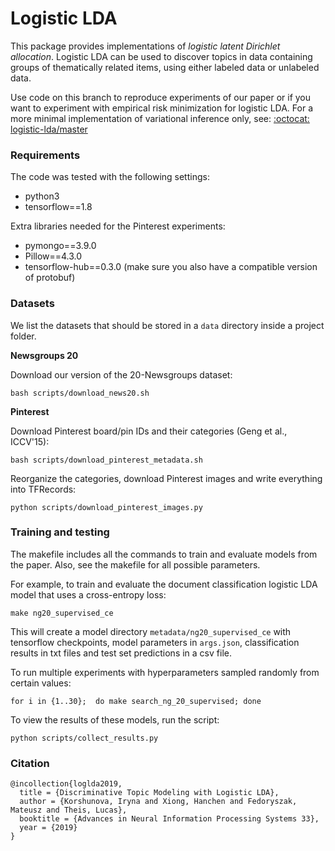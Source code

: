 # Logistic LDA

This package provides implementations of _logistic latent Dirichlet allocation_. Logistic LDA can be used to discover topics in data containing groups of
thematically related items, using either labeled data or unlabeled data.

Use code on this branch to reproduce experiments of our paper or if you want to experiment with empirical risk minimization for logistic LDA.
For a more minimal implementation of variational inference only, see: [:octocat: logistic-lda/master](https://github.com/lucastheis/logistic_lda/tree/master)

### Requirements

The code was tested with the following settings:

- python3
- tensorflow==1.8

Extra libraries needed for the Pinterest experiments:

- pymongo==3.9.0
- Pillow==4.3.0
- tensorflow-hub==0.3.0 (make sure you also have a compatible version of protobuf)


### Datasets

We list the datasets that should be stored in a `data` directory inside a project folder.

**Newsgroups 20**

Download our version of the 20-Newsgroups dataset:

```
bash scripts/download_news20.sh
```


**Pinterest**

Download Pinterest board/pin IDs and their categories (Geng et al., ICCV'15):

```
bash scripts/download_pinterest_metadata.sh
```

Reorganize the categories, download Pinterest images and write everything into TFRecords:

```
python scripts/download_pinterest_images.py
```



### Training and testing

The makefile includes all the commands to train and evaluate models from the paper.
Also, see the makefile for all possible parameters.

For example, to train and evaluate the document classification logistic LDA model that uses a cross-entropy loss:

```
make ng20_supervised_ce
```
This will create a model directory `metadata/ng20_supervised_ce` with tensorflow checkpoints, 
model parameters in `args.json`, classification results in txt files and test set predictions in a csv file.   

To run multiple experiments with hyperparameters sampled randomly from certain values: 
```
for i in {1..30};  do make search_ng_20_supervised; done
```
To view the results of these models, run the script:
```
python scripts/collect_results.py
```



### Citation

```
@incollection{loglda2019,
  title = {Discriminative Topic Modeling with Logistic LDA},
  author = {Korshunova, Iryna and Xiong, Hanchen and Fedoryszak, Mateusz and Theis, Lucas},
  booktitle = {Advances in Neural Information Processing Systems 33},
  year = {2019}
}
```
